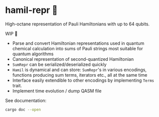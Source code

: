 # hamil-repr 🎇

High-octane representation of Pauli Hamiltonians with up to 64 qubits.

WIP 🚧

- Parse and convert Hamiltonian representations used in quantum chemical
  calculation into sums of Pauli strings most suitable for quantum algorithms
- Canonical representation of second-quantized Hamiltonian
- `SumRepr` can be serialized/deserialized quickly
- `Hamil` is dynamical and can store: `SumRepr`'s in various encodings,
  functions producing sum terms, iterators etc., all at the same time
- Interface easily extendible to other encodings by implementing `Terms` trait.
- Implement time evolution / dump QASM file

See documentation:

```sh
cargo doc --open
```
